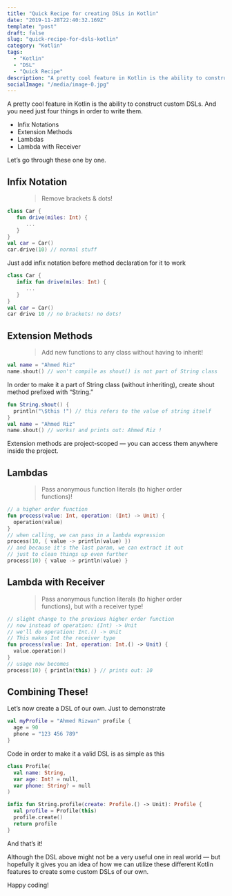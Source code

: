 ```yaml
---
title: "Quick Recipe for creating DSLs in Kotlin"
date: "2019-11-28T22:40:32.169Z"
template: "post"
draft: false
slug: "quick-recipe-for-dsls-kotlin"
category: "Kotlin"
tags:
  - "Kotlin"
  - "DSL"
  - "Quick Recipe"
description: "A pretty cool feature in Kotlin is the ability to construct custom DSLs. And you need just four things in order to write them."
socialImage: "/media/image-0.jpg"
---
```


A pretty cool feature in Kotlin is the ability to construct custom DSLs. And you need just four things in order to write them.

- Infix Notations
- Extension Methods
- Lambdas
- Lambda with Receiver

Let’s go through these one by one.

## Infix Notation

<figure><blockquote>Remove brackets & dots!</blockquote></figure>

```kotlin
class Car {
   fun drive(miles: Int) {
      ...
   }
}
val car = Car()
car.drive(10) // normal stuff
```

Just add infix notation before method declaration for it to work

```kotlin
class Car {
   infix fun drive(miles: Int) {
      ...
   }
}
val car = Car()
car drive 10 // no brackets! no dots!
```

## Extension Methods

<figure><blockquote>Add new functions to any class without having to inherit!</blockquote></figure>

```kotlin
val name = "Ahmed Riz"
name.shout() // won't compile as shout() is not part of String class
```

In order to make it a part of String class (without inheriting), create shout method prefixed with “String.”

```kotlin
fun String.shout() {
  println("\$this !") // this refers to the value of string itself
}
val name = "Ahmed Riz"
name.shout() // works! and prints out: Ahmed Riz !
```

Extension methods are project-scoped — you can access them anywhere inside the project.

## Lambdas

<figure><blockquote>Pass anonymous function literals (to higher order functions)!</blockquote></figure>

```kotlin
// a higher order function
fun process(value: Int, operation: (Int) -> Unit) {
  operation(value)
}
// when calling, we can pass in a lambda expression
process(10, { value -> println(value) })
// and because it's the last param, we can extract it out
// just to clean things up even further
process(10) { value -> println(value) }
```

## Lambda with Receiver

<figure><blockquote>Pass anonymous function literals (to higher order functions), but with a receiver type!</blockquote></figure>

```kotlin
// slight change to the previous higher order function
// now instead of operation: (Int) -> Unit
// we'll do operation: Int.() -> Unit
// This makes Int the receiver type
fun process(value: Int, operation: Int.() -> Unit) {
  value.operation()
}
// usage now becomes
process(10) { println(this) } // prints out: 10
```

## Combining These!

Let’s now create a DSL of our own. Just to demonstrate

```kotlin
val myProfile = "Ahmed Rizwan" profile {
  age = 90
  phone = "123 456 789"
}
```

Code in order to make it a valid DSL is as simple as this

```kotlin
class Profile(
  val name: String,
  var age: Int? = null,
  var phone: String? = null
)

infix fun String.profile(create: Profile.() -> Unit): Profile {
  val profile = Profile(this)
  profile.create()
  return profile
}
```

And that’s it!

Although the DSL above might not be a very useful one in real world — but hopefully it gives you an idea of how we can utilize these different Kotlin features to create some custom DSLs of our own.

Happy coding!
